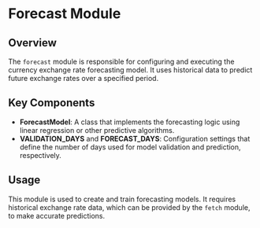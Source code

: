 # Forecast Module

## Overview

The `forecast` module is responsible for configuring and executing the currency exchange rate forecasting model. It uses historical data to predict future exchange rates over a specified period.

## Key Components

- **ForecastModel**: A class that implements the forecasting logic using linear regression or other predictive algorithms.
- **VALIDATION_DAYS** and **FORECAST_DAYS**: Configuration settings that define the number of days used for model validation and prediction, respectively.

## Usage

This module is used to create and train forecasting models. It requires historical exchange rate data, which can be provided by the `fetch` module, to make accurate predictions.
